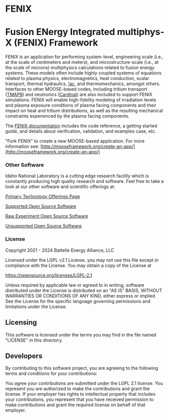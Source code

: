 # FENIX
Fusion ENergy Integrated multiphys-X (FENIX) Framework
=====

FENIX is an application for performing system-level, engineering scale (i.e., at the scale of
centimeters and meters), and microstructure-scale (i.e., at the scale of microns) multiphysics
calculations related to fusion energy systems.
These models often include highly coupled systems of equations related to plasma physics,
electromagnetics, heat conduction, scalar transport, thermal hydraulics, [!ac](CFD),
and thermomechanics, amongst others.
Interfaces to other MOOSE-based codes, including tritium transport ([TMAP8](https://mooseframework.inl.gov/tmap8))
and neutronics ([Cardinal](https://cardinal.cels.anl.gov/)) are also included to support FENIX simulations.
FENIX will enable high-fidelity modeling of irradiation levels and plasma exposure
conditions of plasma facing components and their impact on heat and tritium distributions, as well
as the resulting mechanical constraints experienced by the plasma facing components.

The [FENIX documentation](https://fenix-dev.hpc.inl.gov/site/index.html) includes the code reference, a getting started guide, and details about verification, validation, and examples case, etc.

"Fork FENIX" to create a new MOOSE-based application.
For more information see: [http://mooseframework.org/create-an-app/](http://mooseframework.org/create-an-app/)

### Other Software
Idaho National Laboratory is a cutting edge research facility which is constantly producing high quality research and software. Feel free to take a look at our other software and scientific offerings at:

[Primary Technology Offerings Page](https://www.inl.gov/inl-initiatives/technology-deployment)

[Supported Open Source Software](https://github.com/idaholab)

[Raw Experiment Open Source Software](https://github.com/IdahoLabResearch)

[Unsupported Open Source Software](https://github.com/IdahoLabCuttingBoard)

### License

Copyright 2021 - 2024 Battelle Energy Alliance, LLC

Licensed under the LGPL v2.1 License.
you may not use this file except in compliance with the License.
You may obtain a copy of the License at

  https://opensource.org/licenses/LGPL-2.1

Unless required by applicable law or agreed to in writing, software
distributed under the License is distributed on an "AS IS" BASIS,
WITHOUT WARRANTIES OR CONDITIONS OF ANY KIND, either express or implied.
See the License for the specific language governing permissions and
limitations under the License.



Licensing
-----
This software is licensed under the terms you may find in the file named "LICENSE" in this directory.


Developers
-----
By contributing to this software project, you are agreeing to the following terms and conditions for your contributions:

You agree your contributions are submitted under the LGPL 2.1 license. You represent you are authorized to make the contributions and grant the license. If your employer has rights to intellectual property that includes your contributions, you represent that you have received permission to make contributions and grant the required license on behalf of that employer.
